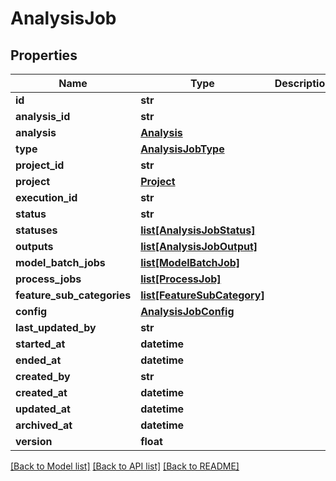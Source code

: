 # AnalysisJob

## Properties
Name | Type | Description | Notes
------------ | ------------- | ------------- | -------------
**id** | **str** |  | [optional] 
**analysis_id** | **str** |  | 
**analysis** | [**Analysis**](Analysis.md) |  | [optional] 
**type** | [**AnalysisJobType**](AnalysisJobType.md) |  | 
**project_id** | **str** |  | 
**project** | [**Project**](Project.md) |  | [optional] 
**execution_id** | **str** |  | [optional] 
**status** | **str** |  | [optional] 
**statuses** | [**list[AnalysisJobStatus]**](AnalysisJobStatus.md) |  | [optional] 
**outputs** | [**list[AnalysisJobOutput]**](AnalysisJobOutput.md) |  | [optional] 
**model_batch_jobs** | [**list[ModelBatchJob]**](ModelBatchJob.md) |  | [optional] 
**process_jobs** | [**list[ProcessJob]**](ProcessJob.md) |  | [optional] 
**feature_sub_categories** | [**list[FeatureSubCategory]**](FeatureSubCategory.md) |  | [optional] 
**config** | [**AnalysisJobConfig**](AnalysisJobConfig.md) |  | [optional] 
**last_updated_by** | **str** |  | [optional] 
**started_at** | **datetime** |  | [optional] 
**ended_at** | **datetime** |  | [optional] 
**created_by** | **str** |  | [optional] 
**created_at** | **datetime** |  | [optional] 
**updated_at** | **datetime** |  | [optional] 
**archived_at** | **datetime** |  | [optional] 
**version** | **float** |  | [optional] 

[[Back to Model list]](../README.md#documentation-for-models) [[Back to API list]](../README.md#documentation-for-api-endpoints) [[Back to README]](../README.md)

